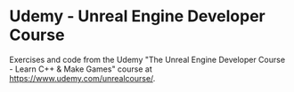 # Udemy - Unreal Engine Developer Course #


Exercises and code from the Udemy "The Unreal Engine Developer Course - Learn C++ & Make Games" course at https://www.udemy.com/unrealcourse/.